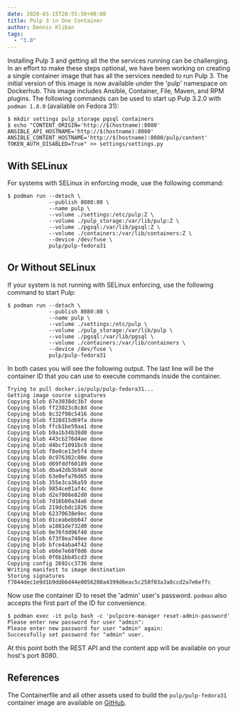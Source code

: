 ```yaml
---
date: 2020-03-15T20:55:50+00:00
title: Pulp 3 in One Container
author: Dennis Kliban
tags:
  - "3.0"
---
```

<!-- more -->
Installing Pulp 3 and getting all the the services running can be challenging. In an effort to make
these steps optional, we have been working on creating a single container image that has all the
services needed to run Pulp 3. The initial version of this image is now available under the 'pulp'
namespace on Dockerhub. This image includes Ansible, Container, File, Maven, and RPM plugins. The
following commands can be used to start up Pulp 3.2.0 with `podman 1.8.0` (available on Fedora 31):

```
$ mkdir settings pulp_storage pgsql containers
$ echo "CONTENT_ORIGIN='http://$(hostname):8080'
ANSIBLE_API_HOSTNAME='http://$(hostname):8080'
ANSIBLE_CONTENT_HOSTNAME='http://$(hostname):8080/pulp/content'
TOKEN_AUTH_DISABLED=True" >> settings/settings.py
```

## With SELinux

For systems with SELinux in enforcing mode, use the following command:

```
$ podman run --detach \
             --publish 8080:80 \
             --name pulp \
             --volume ./settings:/etc/pulp:Z \
             --volume ./pulp_storage:/var/lib/pulp:Z \
             --volume ./pgsql:/var/lib/pgsql:Z \
             --volume ./containers:/var/lib/containers:Z \
             --device /dev/fuse \
             pulp/pulp-fedora31
```

## Or Without SELinux

If your system is not running with SELinux enforcing, use the following command to start Pulp:

```
$ podman run --detach \
             --publish 8080:80 \
             --name pulp \
             --volume ./settings:/etc/pulp \
             --volume ./pulp_storage:/var/lib/pulp \
             --volume ./pgsql:/var/lib/pgsql \
             --volume ./containers:/var/lib/containers \
             --device /dev/fuse \
             pulp/pulp-fedora31
```

In both cases you will see the following output. The last line will be the container ID that you
can use to execute commands inside the container.

```
Trying to pull docker.io/pulp/pulp-fedora31...
Getting image source signatures
Copying blob 67e3038dc3b7 done
Copying blob ff23023c8c8d done
Copying blob 8c32f98c5416 done
Copying blob f328d15d69fa done
Copying blob ffcb1be59aa1 done
Copying blob b9a1b34b38d0 done
Copying blob 443cb276d4ae done
Copying blob d4bcf1091bc0 done
Copying blob f8e0ce13e5f4 done
Copying blob 0c976302c80e done
Copying blob d69fddf60189 done
Copying blob dba42db3b9a9 done
Copying blob 63e0efa76d65 done
Copying blob 355e3ca36a59 done
Copying blob 9854ce01af4c done
Copying blob d2e7008e82d0 done
Copying blob 7d16b80a34a6 done
Copying blob 219dcbdc1826 done
Copying blob 62370638e9ec done
Copying blob 01ceabebb047 done
Copying blob a1881de732d0 done
Copying blob 0e76fdd96f40 done
Copying blob 673f8ea740ee done
Copying blob bfce4aba4f42 done
Copying blob eb6e7e68f0d6 done
Copying blob 0f6b1bb45cd3 done
Copying config 2692cc3736 done
Writing manifest to image destination
Storing signatures
f7044dec1e9d1b9dd66d44e0056280a4399d6eac5c258f03a3a8ccd2a7e6effc
```

Now use the container ID to reset the 'admin' user's password. `podman` also accepts the first part
of the ID for convenience.

```
$ podman exec -it pulp bash -c 'pulpcore-manager reset-admin-password'
Please enter new password for user "admin": 
Please enter new password for user "admin" again: 
Successfully set password for "admin" user.
```

At this point both the REST API and the content app will be available on your host's port 8080.

## References

The Containerfile and all other assets used to build the `pulp/pulp-fedora31` container image
are available on [GitHub](https://github.com/pulp/pulp-fedora31).
